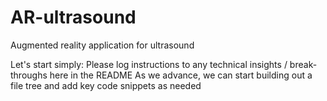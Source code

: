 # AR-ultrasound
Augmented reality application for ultrasound

Let's start simply:
Please log instructions to any technical insights / break-throughs here in the README
As we advance, we can start building out a file tree and add key code snippets as needed
